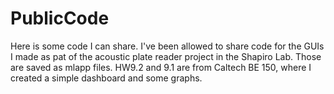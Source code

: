 # PublicCode

Here is some code I can share. 
I've been allowed to share code for the GUIs I made as pat of the acoustic plate reader project in the Shapiro Lab. Those are saved as mlapp files.
HW9.2 and 9.1 are from Caltech BE 150, where I created a simple dashboard and some graphs.
